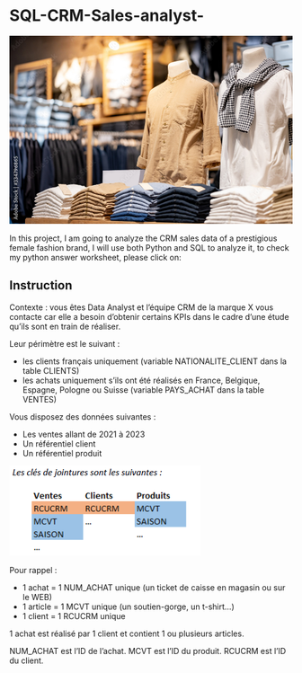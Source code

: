 # SQL-CRM-Sales-analyst-

![fashion!](https://github.com/Junjiecode/Python-CRM-sales-data-analyst-/blob/main/1000_F_334796865_VVTjg49nbLgQPG6rgKDjVqSb5XUhBVsW.jpg)

In this project, I am going to analyze the CRM sales data of a prestigious female fashion brand, I will use both Python and SQL to analyze it, to check my python answer worksheet, please click on: 

## Instruction 

Contexte : vous êtes Data Analyst et l’équipe CRM de la marque X vous contacte car elle a besoin d’obtenir certains KPIs dans le cadre d’une étude qu’ils sont en train de réaliser.

Leur périmètre est le suivant :
- les clients français uniquement (variable NATIONALITE_CLIENT dans la table CLIENTS)
- les achats uniquement s’ils ont été réalisés en France, Belgique, Espagne, Pologne ou Suisse (variable PAYS_ACHAT dans la table VENTES)

Vous disposez des données suivantes :
- Les ventes allant de 2021 à 2023
- Un référentiel client
- Un référentiel produit

![schema!](https://github.com/Junjiecode/Python-CRM-sales-data-analyst-/blob/main/image.png)

Pour rappel :
- 1 achat = 1 NUM_ACHAT unique (un ticket de caisse en magasin ou sur le WEB)
- 1 article = 1 MCVT unique (un soutien-gorge, un t-shirt…)
- 1 client = 1 RCUCRM unique

1 achat est réalisé par 1 client et contient 1 ou plusieurs articles.

NUM_ACHAT est l’ID de l’achat. MCVT est l’ID du produit. RCUCRM est l’ID du client.
